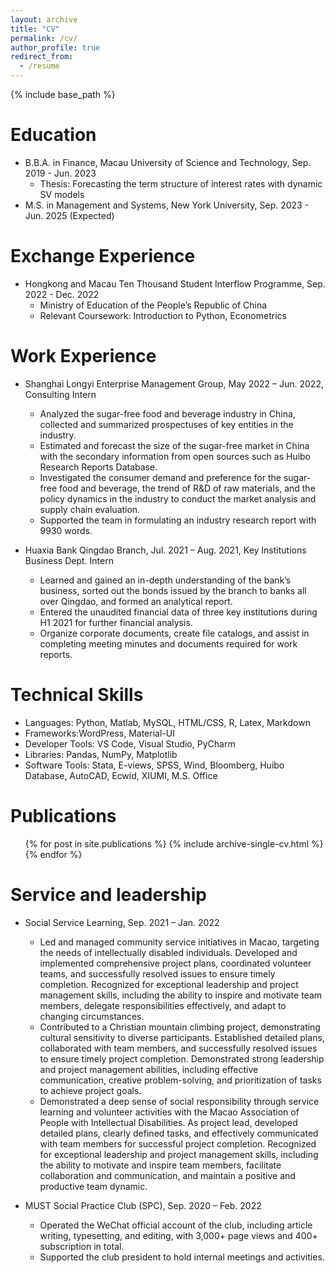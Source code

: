 ```yaml
---
layout: archive
title: "CV"
permalink: /cv/
author_profile: true
redirect_from:
  - /resume
---
```


{% include base_path %}

Education
======
* B.B.A. in Finance, Macau University of Science and Technology, Sep. 2019 - Jun. 2023
   * Thesis: Forecasting the term structure of interest rates with dynamic SV models
* M.S. in Management and Systems, New York University, Sep. 2023 - Jun. 2025 (Expected)

Exchange Experience
======
 * Hongkong and Macau Ten Thousand Student Interflow Programme, Sep. 2022 - Dec. 2022
   * Ministry of Education of the People’s Republic of China
   * Relevant Coursework: Introduction to Python, Econometrics

Work Experience
======
* Shanghai Longyi Enterprise Management Group, May 2022 – Jun. 2022, Consulting Intern
  * Analyzed the sugar-free food and beverage industry in China, collected and summarized prospectuses of key entities
in the industry.
  * Estimated and forecast the size of the sugar-free market in China with the secondary information from open sources
such as Huibo Research Reports Database.
  * Investigated the consumer demand and preference for the sugar-free food and beverage, the trend of R&D of raw
materials, and the policy dynamics in the industry to conduct the market analysis and supply chain evaluation.
  * Supported the team in formulating an industry research report with 9930 words.

* Huaxia Bank Qingdao Branch, Jul. 2021 – Aug. 2021, Key Institutions Business Dept. Intern
  * Learned and gained an in-depth understanding of the bank’s business, sorted out the bonds issued by the branch to banks all over Qingdao, and formed an analytical report.
  * Entered the unaudited financial data of three key institutions during H1 2021 for further financial analysis.
  * Organize corporate documents, create file catalogs, and assist in completing meeting minutes and documents required for work reports.
  
Technical Skills
======
* Languages: Python, Matlab, MySQL, HTML/CSS, R, Latex, Markdown
* Frameworks:WordPress, Material-UI
* Developer Tools: VS Code, Visual Studio, PyCharm
* Libraries: Pandas, NumPy, Matplotlib
* Software Tools: Stata, E-views, SPSS, Wind, Bloomberg, Huibo Database, AutoCAD, Ecwid, XIUMI, M.S. Office

Publications
======
  <ul>{% for post in site.publications %}
    {% include archive-single-cv.html %}
  {% endfor %}</ul>
  
Service and leadership
======
* Social Service Learning, Sep. 2021 – Jan. 2022
  * Led and managed community service initiatives in Macao, targeting the needs of intellectually disabled individuals. Developed and implemented comprehensive project plans, coordinated volunteer teams, and successfully resolved issues to ensure timely completion. Recognized for exceptional leadership and project management skills, including the ability to inspire and motivate team members, delegate responsibilities effectively, and adapt to changing circumstances.
  * Contributed to a Christian mountain climbing project, demonstrating cultural sensitivity to diverse participants. Established detailed plans, collaborated with team members, and successfully resolved issues to ensure timely project completion. Demonstrated strong leadership and project management abilities, including effective communication, creative problem-solving, and prioritization of tasks to achieve project goals.
  * Demonstrated a deep sense of social responsibility through service learning and volunteer activities with the Macao Association of People with Intellectual Disabilities. As project lead, developed detailed plans, clearly defined tasks, and effectively communicated with team members for successful project completion. Recognized for exceptional leadership and project management skills, including the ability to motivate and inspire team members, facilitate collaboration and communication, and maintain a positive and productive team dynamic.

* MUST Social Practice Club (SPC), Sep. 2020 – Feb. 2022
  * Operated the WeChat official account of the club, including article writing, typesetting, and editing, with 3,000+
page views and 400+ subscription in total.
  * Supported the club president to hold internal meetings and activities.

